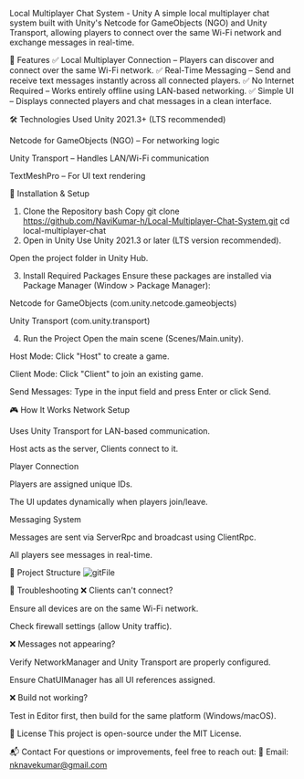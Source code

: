 Local Multiplayer Chat System - Unity
A simple local multiplayer chat system built with Unity's Netcode for GameObjects (NGO) and Unity Transport, allowing players to connect over the same Wi-Fi network and exchange messages in real-time.

📌 Features
✅ Local Multiplayer Connection – Players can discover and connect over the same Wi-Fi network.
✅ Real-Time Messaging – Send and receive text messages instantly across all connected players.
✅ No Internet Required – Works entirely offline using LAN-based networking.
✅ Simple UI – Displays connected players and chat messages in a clean interface.

🛠️ Technologies Used
Unity 2021.3+ (LTS recommended)

Netcode for GameObjects (NGO) – For networking logic

Unity Transport – Handles LAN/Wi-Fi communication

TextMeshPro – For UI text rendering

🚀 Installation & Setup
1. Clone the Repository
bash
Copy
git clone https://github.com/NaviKumar-h/Local-Multiplayer-Chat-System.git
cd local-multiplayer-chat
2. Open in Unity
Use Unity 2021.3 or later (LTS version recommended).

Open the project folder in Unity Hub.

3. Install Required Packages
Ensure these packages are installed via Package Manager (Window > Package Manager):

Netcode for GameObjects (com.unity.netcode.gameobjects)

Unity Transport (com.unity.transport)

4. Run the Project
Open the main scene (Scenes/Main.unity).

Host Mode: Click "Host" to create a game.

Client Mode: Click "Client" to join an existing game.

Send Messages: Type in the input field and press Enter or click Send.

🎮 How It Works
Network Setup

Uses Unity Transport for LAN-based communication.

Host acts as the server, Clients connect to it.

Player Connection

Players are assigned unique IDs.

The UI updates dynamically when players join/leave.

Messaging System

Messages are sent via ServerRpc and broadcast using ClientRpc.

All players see messages in real-time.

📂 Project Structure
![gitFile](https://github.com/user-attachments/assets/d73db8d3-fdf4-487f-9c67-f8ebb9865678)

🔧 Troubleshooting
❌ Clients can't connect?

Ensure all devices are on the same Wi-Fi network.

Check firewall settings (allow Unity traffic).

❌ Messages not appearing?

Verify NetworkManager and Unity Transport are properly configured.

Ensure ChatUIManager has all UI references assigned.

❌ Build not working?

Test in Editor first, then build for the same platform (Windows/macOS).

📜 License
This project is open-source under the MIT License.

📬 Contact
For questions or improvements, feel free to reach out:
📧 Email: nknavekumar@gmail.com


